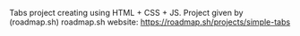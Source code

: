 Tabs project creating using HTML + CSS + JS.
Project given by (roadmap.sh)
roadmap.sh website: https://roadmap.sh/projects/simple-tabs
